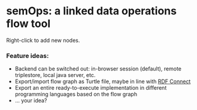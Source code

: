 # semOps: a linked data operations flow tool

Right-click to add new nodes.

### Feature ideas:
- Backend can be switched out: in-browser session (default), remote triplestore, local java server, etc.
- Export/import flow graph as Turtle file, maybe in line with [RDF Connect](https://github.com/rdf-connect)
- Export an entire ready-to-execute implementation in different programming languages based on the flow graph
- ... your idea?
